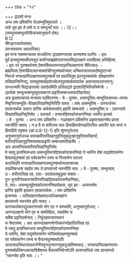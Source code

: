 +++
title = "१२"

+++
द्वादशो मन्त्रः  
अन्ध तमः प्रविशन्ति येऽसम्भूतिमुपासते ।  
ततो भूय इव ते तमो य उ सम्भूत्याँ रताः ।। 12।।  
(सम्भूत्यसम्भूत्योरेकैकस्यानुष्ठाने दोषः)  
B.12  
श्रीरङ्गाचार्यभाष्यम्  
(मन्त्रत्रयस्य अवतारिका)  
इमं मन्त्रं नवममन्त्रतया माध्यदिनाः द्वादशमन्त्रतया काण्वाश्च पठन्ति । इतः  
पूर्वं प्राप्यपुरुषार्थोपायभूतं कर्मांगकब्रह्मोपासनरूपविद्यालक्षणं परमहितम् अभिहितम्  
। इतः परं पुरुषार्थानाम् ऐश्वर्यकैवल्यभगवत्प्राप्तिलक्षणानां त्रैविध्यात्- -  
ब्रह्मविदम् ऐश्वर्यकैवल्याभ्यामर्वाचीनपुरुषार्थाभ्याम् अस्थिरत्वाल्पत्वदोषदुष्टाभ्यां  
निवर्त्य भगवत्प्राप्तिलक्षणपरमपुरुषार्थे एव प्रवर्तयितुम् इतरपुरुषार्थयोः दोषज्ञापनेन  
तन्निष्ठान्विनिन्द्य, परमपुरुषार्थप्रयोजकेतरपुरुषार्थव्यावर्तक अवान्तरफलान्तरानु-  
सन्धानमपि विद्याङ्गतया उपादेयमिति प्रतिपाद्यते द्वादशादिभिस्त्रिभिर्मन्त्रैः ।  
(प्रत्येकं सम्भूत्यसम्भूत्युपासकानां प्रकृतिसम्बन्धस्यापरिहार्यता)  
अत्र द्वादशस्यास्य मन्त्रस्य पदविवरणम् - ये - पुरुषाः, असम्भूतिम्-सम्भूतिस्सम्भवः-तस्याः  
निवृत्तिरसम्भूतिः-विग्रहपरिग्रहनिवृत्तिरिति यावत् । ताम् असम्भूतिम् - उत्तरार्धस्थ  
एवकारार्थक उकारः प्रागिव अर्थसामर्थ्यात् इहापि सम्बध्यते । असम्भूतिम् उ - एकान्ततो  
विग्रहपरिग्रहनिवृत्तिमेव । उपासते - तन्मात्रोद्देश्यकोपासननिष्ठाः भवन्ति इत्यर्थः  
। ते - पुरुषाः । अन्धं तमः प्रविशन्ति - गाढमज्ञानं प्रविशन्ति प्रकृष्टमज्ञानमेव प्राप्ता  
भवन्तीति यावत् । न ह वै स शरीरस्य सतः प्रियाप्रिययोरपहतिरस्ति अशरीरं वाव सन्तं न  
प्रियाप्रिये स्पृशतः (छां.उ.8-12-1) इति श्रुत्यनुरोधात्  
अनुभवानुरोधाच्च यावच्छरीरपरिग्रहानुवृत्तिसुखदुःखानुवृत्तिरपरिहार्या,  
शरीरपरिग्रहानुवृत्तिश्चयावत्प्रकृति सम्बन्धमपरिहार्येव ।  
अत आत्यन्तिकशरीरपरिग्रहनिवृत्तिरेव  
मे भवतु इत्यभिसन्धाय असम्भूतिमात्रोद्देश्यकोपासननिष्ठा ये भवन्ति तेषां ताद्रशोपासनेन  
कैवल्यपुरुषार्थ एव पर्यवसानेन तस्य च नित्यत्वेन ततःपरं  
कदाचिदपि भगवत्प्राप्तिलक्षणपरमपुरुषार्थानवकाशाच्च  
तत्प्रतिबन्धकं महदेव तमः ते प्राप्तवन्तो भवन्तीति भावः । ये - पुरुषाः, सम्भूत्याम्  
उ - शरीरपरिग्रह एव, रताः- उपादेयत्वबुद्धया सक्ताः -  
पुनः पुनर्भोगोपकरणशरीरपरिग्रहोद्देश्यकोपासनैकनिष्ठाः,  
ते, ततः- असम्भूत्युद्देश्यकोपासननिष्ठापेक्षया, भूय इव - अत्यन्तमेव  
प्रागिव इहापि इवकार एवकारार्थकः । तमः प्रविशन्ति  
इत्यन्वयः । तदीयाज्ञानापेक्षयाऽत्यधिकमज्ञानं  
प्राप्तवन्तो भवन्त्येव इति यावत् ।  
करणकलेबराद्युपकरणाभावे भोग एव न सम्भवति, अनुभवानुरोधात् ।  
आनन्दलक्षणो भोग एव च सर्वापेक्षितः, तदर्थमेव च  
सर्वेषां प्रवृत्तिदर्शनात् । निर्दुःखमात्रावस्थानं  
च नेष्टतमम् । अत आनन्दलक्षणभोगोपकरणदेहादिपरिग्रह एव  
मे भवतु इत्यभिसन्धाय सम्भूतिमात्रोद्देश्यकोपासननिष्ठा  
ये भवन्ति, तेषां तादृशोपासनेन भोगैश्वर्यलक्षणपुरुषार्थ  
एव पर्यवसानेन तस्य च कैवल्यपुरुषार्थादपि  
अल्पत्वादस्थिरत्वादवर्जनीयपुनःपुनरागन्तुकदुःखमिश्रत्वाद्् भगवत्प्राप्तिलक्षणपरम-  
पुरुषार्थप्रतिबन्धकत्वाविशेषाच्च कैवल्यनिष्ठेभ्योऽपि अत्यन्ताधिकं तमः प्राप्तवन्तो  
"भवन्त्येव इति भावः ।। "